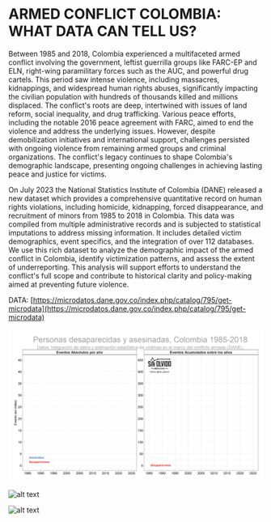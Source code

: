 # ARMED CONFLICT COLOMBIA: WHAT DATA CAN TELL US?

Between 1985 and 2018, Colombia experienced a multifaceted armed conflict involving the government, leftist guerrilla groups like FARC-EP and ELN, right-wing paramilitary forces such as the AUC, and powerful drug cartels. This period saw intense violence, including massacres, kidnappings, and widespread human rights abuses, significantly impacting the civilian population with hundreds of thousands killed and millions displaced. The conflict's roots are deep, intertwined with issues of land reform, social inequality, and drug trafficking. Various peace efforts, including the notable 2016 peace agreement with FARC, aimed to end the violence and address the underlying issues. However, despite demobilization initiatives and international support, challenges persisted with ongoing violence from remaining armed groups and criminal organizations. The conflict's legacy continues to shape Colombia's demographic landscape, presenting ongoing challenges in achieving lasting peace and justice for victims.      

On July 2023 the National Statistics Institute of Colombia (DANE) released a new dataset which provides a comprehensive quantitative record on human rights violations, including homicide, kidnapping, forced disappearance, and recruitment of minors from 1985 to 2018 in Colombia. This data was compiled from multiple administrative records and is subjected to statistical imputations to address missing information. It includes detailed victim demographics, event specifics, and the integration of over 112 databases. We use this rich dataset to analyze the demographic impact of the armed conflict in Colombia, identify victimization patterns, and assess the extent of underreporting. This analysis will support efforts to understand the conflict's full scope and contribute to historical clarity and policy-making aimed at preventing future violence.


DATA: [https://microdatos.dane.gov.co/index.php/catalog/795/get-microdata](https://microdatos.dane.gov.co/index.php/catalog/795/get-microdata) 


![alt text](https://github.com/JuanGaleano/ARMED_CONFLICT_COLOMBIA-/blob/main/3_LINE_DES_HOM_ABS_CUM.gif)       

![alt text](https://github.com/JuanGaleano/ARMED_CONFLICT_COLOMBIA-/blob/main/1_MAP_DESAPARICIONES.gif)       

![alt text](https://github.com/JuanGaleano/ARMED_CONFLICT_COLOMBIA-/blob/main/1_MAP_DESAPARICIONES.gif) 
